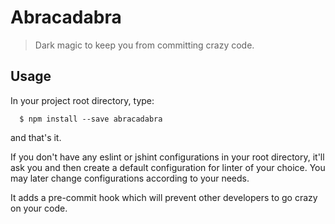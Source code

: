 # Abracadabra
> Dark magic to keep you from committing crazy code.

## Usage

In your project root directory, type:
```
  $ npm install --save abracadabra
```

and that's it. 

If you don't have any eslint or jshint configurations in your root directory, it'll ask you and then create a default configuration for linter of your choice. You may later change configurations according to your needs.

It adds a pre-commit hook which will prevent other developers to go crazy on your code.
